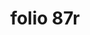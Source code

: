 ---
layout: edition
title: folio 87r
manuscript: Florence, Biblioteca Marucelliana, Carte Rajna XIX.15
sigla: R
iip: r087r.tif
milestone: 173
---